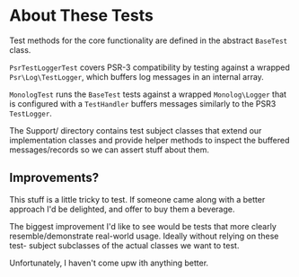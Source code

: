 # About These Tests

Test methods for the core functionality are defined in the abstract `BaseTest` 
class.

`PsrTestLoggerTest` covers PSR-3 compatibility by testing against a wrapped 
`Psr\Log\TestLogger`, which buffers log messages in an internal array.

`MonologTest` runs the `BaseTest` tests against a wrapped `Monolog\Logger` 
that is configured with a `TestHandler` buffers messages similarly to the PSR3 
`TestLogger`.

The Support/ directory contains test subject classes that extend our 
implementation classes and provide helper methods to inspect the buffered 
messages/records so we can assert stuff about them.

## Improvements?

This stuff is a little tricky to test. If someone came along with a better 
approach I'd be delighted, and offer to buy them a beverage. 

The biggest improvement I'd like to see would be tests that more clearly 
resemble/demonstrate real-world usage.  Ideally without relying on these test-
subject subclasses of the actual classes we want to test.

Unfortunately, I haven't come upw ith anything better.
